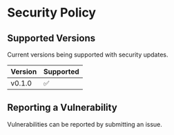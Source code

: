 # Security Policy

## Supported Versions

Current versions being supported with security updates.

| Version | Supported          |
| ------- | ------------------ |
| v0.1.0   | :white_check_mark: |

## Reporting a Vulnerability

Vulnerabilities can be reported by submitting an issue.

